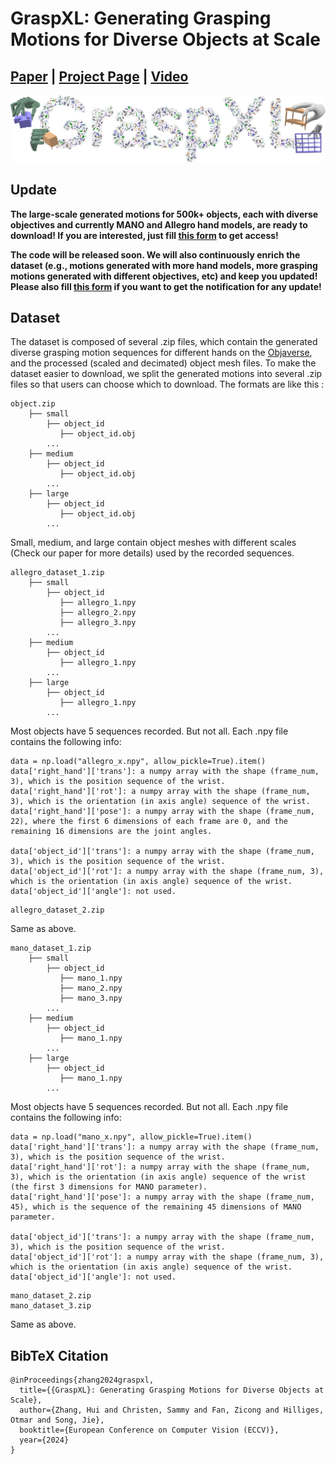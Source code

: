 # GraspXL: Generating Grasping Motions for Diverse Objects at Scale

## [Paper](https://arxiv.org/pdf/2403.19649.pdf) | [Project Page](https://eth-ait.github.io/graspxl/) | [Video](https://youtu.be/z7axE9F7d6s)

<img src="/tease_more.jpg" /> 

## Update
**The large-scale generated motions for 500k+ objects, each with diverse objectives and currently MANO and Allegro hand models, are ready to download! If you are interested, just fill [this form](https://forms.gle/dNwaGvtb4ppi1HZt5) to get access!**

**The code will be released soon. We will also continuously enrich the dataset (e.g., motions generated with more hand models, more grasping motions generated with different objectives, etc) and keep you updated! Please also fill [this form](https://forms.gle/dNwaGvtb4ppi1HZt5) if you want to get the notification for any update!**

## Dataset
The dataset is composed of several .zip files, which contain the generated diverse grasping motion sequences for different hands on the [Objaverse](https://objaverse.allenai.org/), and the processed (scaled and decimated) object mesh files. To make the dataset easier to download, we split the generated motions into several .zip files so that users can choose which to download. The formats are like this :

```
object.zip
    ├── small
        ├── object_id
           ├── object_id.obj
        ...
    ├── medium
        ├── object_id
           ├── object_id.obj
        ...
    ├── large
        ├── object_id
           ├── object_id.obj
        ...
```
Small, medium, and large contain object meshes with different scales (Check our paper for more details) used by the recorded sequences. 
```
allegro_dataset_1.zip
    ├── small
        ├── object_id
           ├── allegro_1.npy
           ├── allegro_2.npy
           ├── allegro_3.npy
        ...
    ├── medium
        ├── object_id
           ├── allegro_1.npy
        ...
    ├── large
        ├── object_id
           ├── allegro_1.npy
        ...
```

Most objects have 5 sequences recorded. But not all.
Each .npy file contains the following info:
```
data = np.load("allegro_x.npy", allow_pickle=True).item()
data['right_hand']['trans']: a numpy array with the shape (frame_num, 3), which is the position sequence of the wrist.
data['right_hand']['rot']: a numpy array with the shape (frame_num, 3), which is the orientation (in axis angle) sequence of the wrist.
data['right_hand']['pose']: a numpy array with the shape (frame_num, 22), where the first 6 dimensions of each frame are 0, and the remaining 16 dimensions are the joint angles.

data['object_id']['trans']: a numpy array with the shape (frame_num, 3), which is the position sequence of the wrist.
data['object_id']['rot']: a numpy array with the shape (frame_num, 3), which is the orientation (in axis angle) sequence of the wrist.
data['object_id']['angle']: not used.
```

```
allegro_dataset_2.zip
```
Same as above.

```
mano_dataset_1.zip
    ├── small
        ├── object_id
           ├── mano_1.npy
           ├── mano_2.npy
           ├── mano_3.npy
        ...
    ├── medium
        ├── object_id
           ├── mano_1.npy
        ...
    ├── large
        ├── object_id
           ├── mano_1.npy
        ...
```

Most objects have 5 sequences recorded. But not all.
Each .npy file contains the following info:
```
data = np.load("mano_x.npy", allow_pickle=True).item()
data['right_hand']['trans']: a numpy array with the shape (frame_num, 3), which is the position sequence of the wrist.
data['right_hand']['rot']: a numpy array with the shape (frame_num, 3), which is the orientation (in axis angle) sequence of the wrist (the first 3 dimensions for MANO parameter).
data['right_hand']['pose']: a numpy array with the shape (frame_num, 45), which is the sequence of the remaining 45 dimensions of MANO parameter.

data['object_id']['trans']: a numpy array with the shape (frame_num, 3), which is the position sequence of the wrist.
data['object_id']['rot']: a numpy array with the shape (frame_num, 3), which is the orientation (in axis angle) sequence of the wrist.
data['object_id']['angle']: not used.
```
```
mano_dataset_2.zip
mano_dataset_3.zip
```
Same as above.

## BibTeX Citation
```
@inProceedings{zhang2024graspxl,
  title={{GraspXL}: Generating Grasping Motions for Diverse Objects at Scale},
  author={Zhang, Hui and Christen, Sammy and Fan, Zicong and Hilliges, Otmar and Song, Jie},
  booktitle={European Conference on Computer Vision (ECCV)},
  year={2024}
}
```
